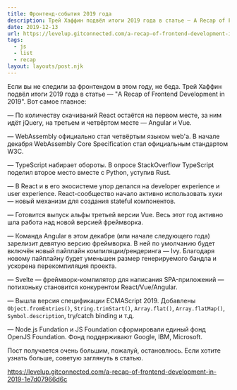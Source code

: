 ```yaml
---
title: Фронтенд-события 2019 года
description: Трей Хаффин подвёл итоги 2019 года в статье — A Recap of Frontend Development in 2019
date: 2019-12-13
url: https://levelup.gitconnected.com/a-recap-of-frontend-development-in-2019-1e7d07966d6c
tags:
  - js
  - list
  - recap
layout: layouts/post.njk
---
```

Если вы не следили за фронтендом в этом году, не беда. Трей Хаффин подвёл итоги 2019 года в статье — "A Recap of Frontend Development in 2019". Вот самое главное:

— По количеству скачиваний React остаётся на первом месте, за ним идёт jQuery, на третьем и четвёртом месте — Angular и Vue.

— WebAssembly официально стал четвёртым языком web'а. В начале декабря WebAssembly Core Specification стал официальным стандартом W3C.

— TypeScript набирает обороты. В опросе StackOverflow TypeScript поделил второе место вместе с Python, уступив Rust.

— В React и в его экосистеме упор делался на developer experience и user experience. React-сообщество начало активно использовать хуки — новый механизм для создания stateful компонентов.

— Готовится выпуск альфы третьей версии Vue. Весь этот год активно шла работа над новой версией фреймворка.

— Команда Angular в этом декабре (или начале следующего года) зарелизит девятую версию фреймворка. В ней по умолчанию будет включён новый пайплайн компиляции/рендеринга — Ivy. Благодаря новому пайплайну будет уменьшен размер генерируемого бандла и ускорена перекомпиляция проекта.

— Svelte — фреймворк-компилятор для написания SPA-приложений — потихоньку становится конкурентом React/Vue/Angular.

— Вышла версия спецификации ECMAScript 2019. Добавлены     `Object.fromEntries()`, `String.trimStart()`, `Array.flat()`, `Array.flatMap()`, `Symbol.description`, try/catch binding и т.д.

— Node.js Fundation и JS Foundation сформировали единый фонд OpenJS Foundation. Фонд поддерживают Google, IBM, Microsoft.

Пост получается очень большим, пожалуй, остановлюсь. Если хотите узнать больше, советую заглянуть в статью.

https://levelup.gitconnected.com/a-recap-of-frontend-development-in-2019-1e7d07966d6c
